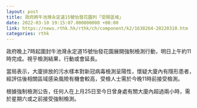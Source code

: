 ```yaml
---
layout: post
title: 政府將牛池灣永定道15號怡發花園列「受限區域」
date: 2022-03-10 19:15:07.000000000 +08:00
link: https://news.rthk.hk/rthk/ch/component/k2/1638264-20220310.htm
categories: rthk
---
```


政府晚上7時起圍封牛池灣永定道15號怡發花園展開強制檢測行動，明日上午約11時完成。視乎檢測結果，行動或會延長。

當局表示，大廈排放的污水樣本對新冠病毒檢測呈陽性，懷疑大廈內有隱形患者，經評估後相關區域感染風險有機會較高，受檢人士需於今晚11時前接受檢測。
 
根據強制檢測公告，任何人在上月25日至今日曾身處有關大廈內超過兩小時，需於星期六或之前接受強制檢測。
